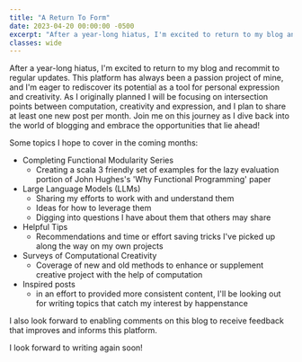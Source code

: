 ```yaml
---
title: "A Return To Form"
date: 2023-04-20 00:00:00 -0500
excerpt: "After a year-long hiatus, I'm excited to return to my blog and recommit to regular updates. This platform has always been a passion project of mine, and I'm eager to rediscover its potential as a tool for personal expression and creativity."
classes: wide
---
```


After a year-long hiatus, I'm excited to return to my blog and recommit to regular updates. This platform has always been a passion project of mine, and I'm eager to rediscover its potential as a tool for personal expression and creativity. As I originally planned I will be focusing on intersection points between computation, creativity and expression, and I plan to share at least one new post per month. Join me on this journey as I dive back into the world of blogging and embrace the opportunities that lie ahead!

Some topics I hope to cover in the coming months:
- Completing Functional Modularity Series
    - Creating a scala 3 friendly set of examples for the lazy evaluation portion of John Hughes's 'Why Functional Programming' paper
- Large Language Models (LLMs)
    - Sharing my efforts to work with and understand them
    - Ideas for how to leverage them
    - Digging into questions I have about them that others may share
- Helpful Tips
    - Recommendations and time or effort saving tricks I've picked up along the way on my own projects
- Surveys of Computational Creativity
    - Coverage of new and old methods to enhance or supplement creative project with the help of computation
- Inspired posts
    - in an effort to provided more consistent content, I'll be looking out for writing topics that catch my interest by happenstance

I also look forward to enabling comments on this blog to receive feedback that improves and informs this platform.

I look forward to writing again soon!

